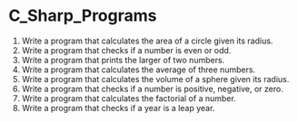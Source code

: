# C_Sharp_Programs

1. Write a program that calculates the area of a circle given its radius.
2. Write a program that checks if a number is even or odd.
3. Write a program that prints the larger of two numbers.
4. Write a program that calculates the average of three numbers.
5. Write a program that calculates the volume of a sphere given its radius.
6. Write a program that checks if a number is positive, negative, or zero.
7. Write a program that calculates the factorial of a number.
8. Write a program that checks if a year is a leap year.
